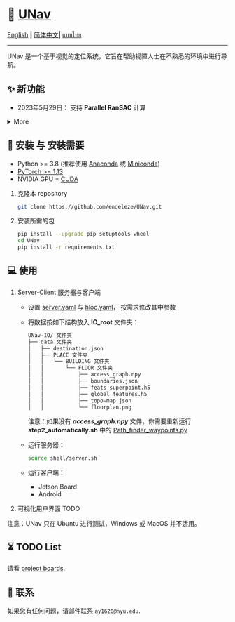 
# :rocket: [UNav](https://github.com/endeleze/UNav)

[English](README.md) **|** [简体中文](README_CN.md)**|** [แบบไทย](README_Thai.md)

---

UNav 是一个基于视觉的定位系统，它旨在帮助视障人士在不熟悉的环境中进行导航。

## :sparkles: 新功能

- 2023年5月29日： 支持 **Parallel RanSAC** 计算

<details>
  <summary>More</summary>

</details>

## :wrench: 安装 与 安装需要

- Python >= 3.8 (推荐使用 [Anaconda](https://www.anaconda.com/download/#linux) 或 [Miniconda](https://docs.conda.io/en/latest/miniconda.html))
- [PyTorch >= 1.13](https://pytorch.org/)
- NVIDIA GPU + [CUDA](https://developer.nvidia.com/cuda-downloads)

1. 克隆本 repository

    ```bash
    git clone https://github.com/endeleze/UNav.git
    ```

1. 安装所需的包

    ```bash
    pip install --upgrade pip setuptools wheel
    cd UNav
    pip install -r requirements.txt
    ```
## :computer: 使用
1. Server-Client 服务器与客户端

    * 设置 [server.yaml](configs/server.yaml) 与 [hloc.yaml](configs/hloc.yaml)， 按需求修改其中参数

   * 将数据按如下结构放入 **IO_root** 文件夹：
   
      ```bash
      UNav-IO/ 文件夹
      ├── data 文件夹
      │   ├── destination.json
      │   ├── PLACE 文件夹
      │   │   └── BUILDING 文件夹
      │   │       └── FLOOR 文件夹
      │   │           ├── access_graph.npy
      │   │           ├── boundaries.json
      │   │           ├── feats-superpoint.h5
      │   │           ├── global_features.h5
      │   │           ├── topo-map.json
      │   │           └── floorplan.png
      ```

      注意：如果没有 ***access_graph.npy*** 文件，你需要重新运行**step2_automatically.sh** 中的 [Path_finder_waypoints.py](./Path_finder_waypoints.py)
    * 运行服务器：
      ```bash
      source shell/server.sh
      ```
    * 运行客户端：
      * Jetson Board
      * Android
  
2. 可视化用户界面
    TODO

注意：UNav 只在 Ubuntu 进行测试，Windows 或 MacOS 并不适用。

## :hourglass_flowing_sand: TODO List

请看 [project boards](https://github.com/endeleze/UNav/projects).



## :e-mail: 联系

如果您有任何问题，请邮件联系 `ay1620@nyu.edu`.

